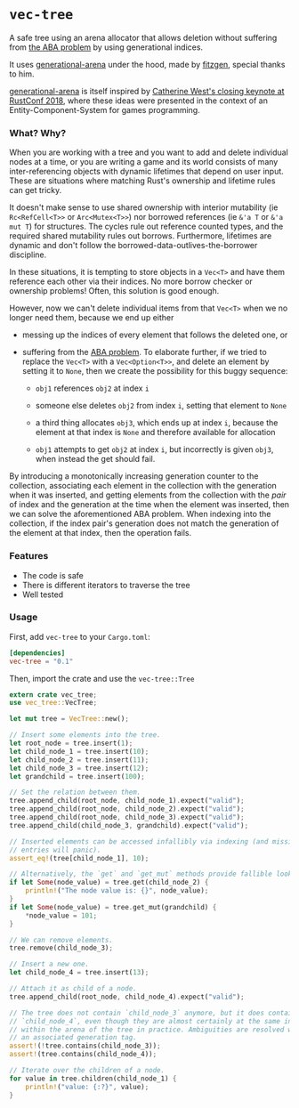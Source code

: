 # `vec-tree`

A safe tree using an arena allocator that allows deletion without suffering from
[the ABA problem](https://en.wikipedia.org/wiki/ABA_problem) by using generational
indices.

It uses [generational-arena](https://github.com/fitzgen/generational-arena) under
the hood, made by [fitzgen](https://github.com/fitzgen), special thanks to him.

[generational-arena](https://github.com/fitzgen/generational-arena) is itself inspired
by [Catherine West's closing keynote at RustConf
2018](http://rustconf.com/program.html#closingkeynote), where these ideas
were presented in the context of an Entity-Component-System for games
programming.

### What? Why?

When you are working with a tree and you want to add and delete individual
nodes at a time, or you are writing a game and its world consists of many
inter-referencing objects with dynamic lifetimes that depend on user
input. These are situations where matching Rust's ownership and lifetime rules
can get tricky.

It doesn't make sense to use shared ownership with interior mutability (ie
`Rc<RefCell<T>>` or `Arc<Mutex<T>>`) nor borrowed references (ie `&'a T` or `&'a
mut T`) for structures. The cycles rule out reference counted types, and the
required shared mutability rules out borrows. Furthermore, lifetimes are dynamic
and don't follow the borrowed-data-outlives-the-borrower discipline.

In these situations, it is tempting to store objects in a `Vec<T>` and have them
reference each other via their indices. No more borrow checker or ownership
problems! Often, this solution is good enough.

However, now we can't delete individual items from that `Vec<T>` when we no
longer need them, because we end up either

* messing up the indices of every element that follows the deleted one, or

* suffering from the [ABA
  problem](https://en.wikipedia.org/wiki/ABA_problem). To elaborate further, if
  we tried to replace the `Vec<T>` with a `Vec<Option<T>>`, and delete an
  element by setting it to `None`, then we create the possibility for this buggy
  sequence:

    * `obj1` references `obj2` at index `i`

    * someone else deletes `obj2` from index `i`, setting that element to `None`

    * a third thing allocates `obj3`, which ends up at index `i`, because the
      element at that index is `None` and therefore available for allocation

    * `obj1` attempts to get `obj2` at index `i`, but incorrectly is given
      `obj3`, when instead the get should fail.

By introducing a monotonically increasing generation counter to the collection,
associating each element in the collection with the generation when it was
inserted, and getting elements from the collection with the *pair* of index and
the generation at the time when the element was inserted, then we can solve the
aforementioned ABA problem. When indexing into the collection, if the index
pair's generation does not match the generation of the element at that index,
then the operation fails.

### Features

* The code is safe
* There is different iterators to traverse the tree
* Well tested

### Usage

First, add `vec-tree` to your `Cargo.toml`:

```toml
[dependencies]
vec-tree = "0.1"
```

Then, import the crate and use the `vec-tree::Tree`

```rust
extern crate vec_tree;
use vec_tree::VecTree;

let mut tree = VecTree::new();

// Insert some elements into the tree.
let root_node = tree.insert(1);
let child_node_1 = tree.insert(10);
let child_node_2 = tree.insert(11);
let child_node_3 = tree.insert(12);
let grandchild = tree.insert(100);

// Set the relation between them.
tree.append_child(root_node, child_node_1).expect("valid");
tree.append_child(root_node, child_node_2).expect("valid");
tree.append_child(root_node, child_node_3).expect("valid");
tree.append_child(child_node_3, grandchild).expect("valid");

// Inserted elements can be accessed infallibly via indexing (and missing
// entries will panic).
assert_eq!(tree[child_node_1], 10);

// Alternatively, the `get` and `get_mut` methods provide fallible lookup.
if let Some(node_value) = tree.get(child_node_2) {
    println!("The node value is: {}", node_value);
}
if let Some(node_value) = tree.get_mut(grandchild) {
    *node_value = 101;
}

// We can remove elements.
tree.remove(child_node_3);

// Insert a new one.
let child_node_4 = tree.insert(13);

// Attach it as child of a node.
tree.append_child(root_node, child_node_4).expect("valid");

// The tree does not contain `child_node_3` anymore, but it does contain
// `child_node_4`, even though they are almost certainly at the same index
// within the arena of the tree in practice. Ambiguities are resolved with
// an associated generation tag.
assert!(!tree.contains(child_node_3));
assert!(tree.contains(child_node_4));

// Iterate over the children of a node.
for value in tree.children(child_node_1) {
    println!("value: {:?}", value);
}
```
